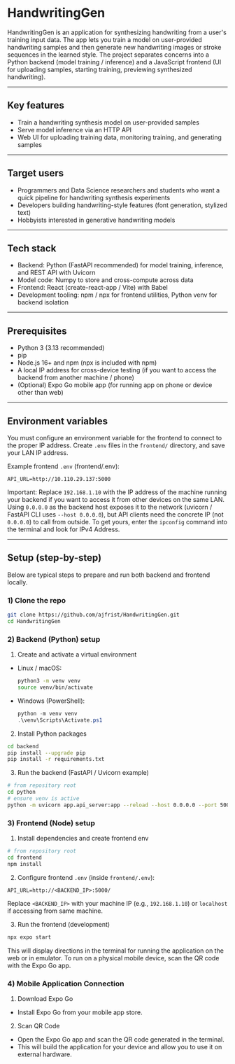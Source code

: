 # HandwritingGen

HandwritingGen is an application for synthesizing handwriting from a user's training input data. The app lets you train a model on user-provided handwriting samples and then generate new handwriting images or stroke sequences in the learned style. The project separates concerns into a Python backend (model training / inference) and a JavaScript frontend (UI for uploading samples, starting training, previewing synthesized handwriting).

---

## Key features

- Train a handwriting synthesis model on user-provided samples
- Serve model inference via an HTTP API
- Web UI for uploading training data, monitoring training, and generating samples

---

## Target users

- Programmers and Data Science researchers and students who want a quick pipeline for handwriting synthesis experiments
- Developers building handwriting-style features (font generation, stylized text)
- Hobbyists interested in generative handwriting models

---

## Tech stack

- Backend: Python (FastAPI recommended) for model training, inference, and REST API with Uvicorn
- Model code: Numpy to store and cross-compute across data
- Frontend: React (create-react-app / Vite) with Babel
- Development tooling: npm / npx for frontend utilities, Python venv for backend isolation

---

## Prerequisites

- Python 3 (3.13 recommended)
- pip
- Node.js 16+ and npm (npx is included with npm)
- A local IP address for cross-device testing (if you want to access the backend from another machine / phone)
- (Optional) Expo Go mobile app (for running app on phone or device other than web)

---

## Environment variables

You must configure an environment variable for the frontend to connect to the proper IP address. Create `.env` files in the `frontend/` directory, and save your LAN IP address. 

Example frontend `.env` (frontend/.env):
```
API_URL=http://10.110.29.137:5000

```

Important: Replace `192.168.1.10` with the IP address of the machine running your backend if you want to access it from other devices on the same LAN. Using `0.0.0.0` as the backend host exposes it to the network (uvicorn / FastAPI CLI uses `--host 0.0.0.0`), but API clients need the concrete IP (not `0.0.0.0`) to call from outside. To get yours, enter the `ipconfig` command into the terminal and look for IPv4 Address.

---

## Setup (step-by-step)

Below are typical steps to prepare and run both backend and frontend locally.

### 1) Clone the repo
```bash
git clone https://github.com/ajfrist/HandwritingGen.git
cd HandwritingGen
```

### 2) Backend (Python) setup

1. Create and activate a virtual environment

- Linux / macOS:
  ```bash
  python3 -m venv venv
  source venv/bin/activate
  ```

- Windows (PowerShell):
  ```powershell
  python -m venv venv
  .\venv\Scripts\Activate.ps1
  ```

2. Install Python packages
```bash
cd backend
pip install --upgrade pip
pip install -r requirements.txt
```

3. Run the backend (FastAPI / Uvicorn example)
```bash
# from repository root
cd python
# ensure venv is active
python -m uvicorn app.api_server:app --reload --host 0.0.0.0 --port 5000
```

### 3) Frontend (Node) setup

1. Install dependencies and create frontend env
```bash
# from repository root
cd frontend
npm install
```

2. Configure frontend `.env` (inside `frontend/.env`):
```
API_URL=http://<BACKEND_IP>:5000/
```
Replace `<BACKEND_IP>` with your machine IP (e.g., `192.168.1.10`) or `localhost` if accessing from same machine.

3. Run the frontend (development)
```bash
npx expo start
```
This will display directions in the terminal for running the application on the web or in emulator. To run on a physical mobile device, scan the QR code with the Expo Go app. 

### 4) Mobile Application Connection

1. Download Expo Go
- Install Expo Go from your mobile app store.

2. Scan QR Code
- Open the Expo Go app and scan the QR code generated in the terminal.
- This will build the application for your device and allow you to use it on external hardware. 

